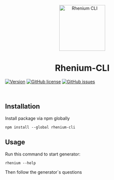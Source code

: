 <div align="center">
  <a href="https://github.com/Kurzdor/rhenium-cli" target="_blank" rel="noopener noreferrer">
  <img width="150" alt="Rhenium CLI" title="Rhenium CLI" src="https://github.com/Kurzdor/rhenium-cli/blob/master/media/Logo.png"></a>
  <h1>Rhenium-CLI</h1>
</div>

[![Version](https://img.shields.io/badge/version-v1.0.0--alpha.1-brightgreen.svg?style=for-the-badge)](https://github.com/Kurzdor/rhenium-cli/)
[![GitHub license](https://img.shields.io/github/license/Kurzdor/rhenium-cli.svg?style=for-the-badge)](https://github.com/Kurzdor/rhenium-cli)
[![GitHub issues](https://img.shields.io/github/issues/Kurzdor/rhenium-cli.svg?style=for-the-badge)](https://github.com/Kurzdor/rhenium-cli/issues)

<br />

<h2>Installation</h2>

Install package via npm globally

```
npm install --global rhenium-cli
```

<h2>Usage</h2>

Run this command to start generator:

```
rhenium --help
```

Then follow the generator`s questions
